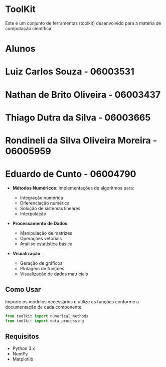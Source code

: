 # ToolKit

Este é um conjunto de ferramentas (toolkit) desenvolvido para a matéria de computação científica:


# Alunos
# Luiz Carlos Souza - 06003531
# Nathan de Brito Oliveira - 06003437
# Thiago Dutra da Silva - 06003665
# Rondineli da Silva Oliveira Moreira - 06005959
# Eduardo de Cunto - 06004790

- **Métodos Numéricos**: Implementações de algoritmos para:
    - Integração numérica
    - Diferenciação numérica
    - Solução de sistemas lineares
    - Interpolação

- **Processamento de Dados**:
    - Manipulação de matrizes
    - Operações vetoriais
    - Análise estatística básica

- **Visualização**:
    - Geração de gráficos
    - Plotagem de funções
    - Visualização de dados matriciais

## Como Usar

Importe os módulos necessários e utilize as funções conforme a documentação de cada componente.

```python
from toolkit import numerical_methods
from toolkit import data_processing
```

## Requisitos

- Python 3.x
- NumPy
- Matplotlib